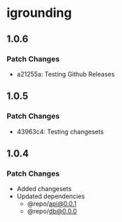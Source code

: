 # igrounding

## 1.0.6

### Patch Changes

-   a21255a: Testing Github Releases

## 1.0.5

### Patch Changes

-   43963c4: Testing changesets

## 1.0.4

### Patch Changes

-   Added changesets
-   Updated dependencies
    -   @repo/api@0.0.1
    -   @repo/db@0.0.0
